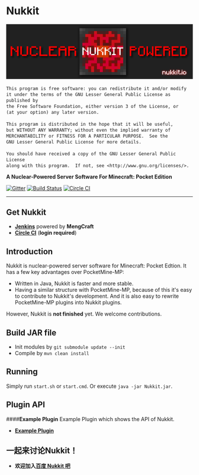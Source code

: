 Nukkit
===================
![nukkit](https://github.com/MagicDroidX/Nukkit/raw/master/images/banner.png)

	This program is free software: you can redistribute it and/or modify
	it under the terms of the GNU Lesser General Public License as published by
	the Free Software Foundation, either version 3 of the License, or
	(at your option) any later version.

	This program is distributed in the hope that it will be useful,
	but WITHOUT ANY WARRANTY; without even the implied warranty of
	MERCHANTABILITY or FITNESS FOR A PARTICULAR PURPOSE.  See the
	GNU Lesser General Public License for more details.

	You should have received a copy of the GNU Lesser General Public License
	along with this program.  If not, see <http://www.gnu.org/licenses/>.


__A Nuclear-Powered Server Software For Minecraft: Pocket Edition__

[![Gitter](https://badges.gitter.im/Join%20Chat.svg)](https://gitter.im/Nukkit/Nukkit)
[![Build Status](https://travis-ci.org/Nukkit/Nukkit.svg)](https://travis-ci.org/Nukkit/Nukkit)
[![Circle CI](https://circleci.com/gh/Nukkit/Nukkit.svg?style=svg)](https://circleci.com/gh/Nukkit/Nukkit)

-------------

Get Nukkit
-------------
* __[Jenkins](http://ci.mengcraft.com:8080/job/nukkit/)__ powered by **MengCraft**
* __[Circle CI](https://circleci.com/gh/Nukkit/Nukkit/tree/master/)__ (**login required**)

Introduction
-------------
Nukkit is nuclear-powered server software for Minecraft: Pocket Edtion.
It has a few key advantages over PocketMine-MP:

* Written in Java, Nukkit is faster and more stable.
* Having a similar structure with PocketMine-MP, because of this it's easy to contribute to Nukkit's development. And it is also easy to rewrite PocketMine-MP plugins into Nukkit plugins.

However, Nukkit is **not finished** yet. We welcome contributions.

Build JAR file
-------------
- Init modules by `git submodule update --init`
- Compile by `mvn clean install`

Running
-------------
Simply run `start.sh` or `start.cmd`. Or execute `java -jar Nukkit.jar`.

Plugin API
-------------
####**Example Plugin**
Example Plugin which shows the API of Nukkit.

* __[Example Plugin](http://github.com/Nukkit/ExamplePlugin)__

一起来讨论Nukkit！
-------------
* __欢迎加入[百度 Nukkit 吧](http://tieba.baidu.com/f?kw=nukkit)__
